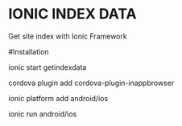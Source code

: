 # IONIC INDEX DATA

Get site index with Ionic Framework

#Installation

   ionic start getindexdata 
   
   cordova plugin add cordova-plugin-inappbrowser
   
   ionic platform add android/ios 
   
   ionic run android/ios
    
